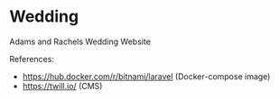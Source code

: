 # Wedding
Adams and Rachels Wedding Website

References:
* https://hub.docker.com/r/bitnami/laravel (Docker-compose image)
* https://twill.io/ (CMS)